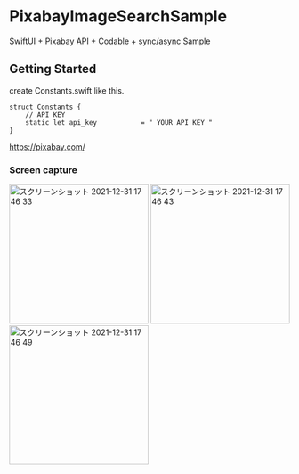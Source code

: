 # PixabayImageSearchSample
SwiftUI + Pixabay API + Codable + sync/async  Sample

## Getting Started
create Constants.swift like this.
```
struct Constants {
    // API KEY
    static let api_key           = " YOUR API KEY "
}
```

https://pixabay.com/

### Screen capture

<div>
<img width="250" alt="スクリーンショット 2021-12-31 17 46 33" src="https://user-images.githubusercontent.com/6063541/147813180-2b6c1ff6-7604-4464-8ae9-d2ff6cfbe802.png">
<img width="250" alt="スクリーンショット 2021-12-31 17 46 43" src="https://user-images.githubusercontent.com/6063541/147813185-611f8653-afee-4566-b0df-2631422f56d6.png">
<img width="250" alt="スクリーンショット 2021-12-31 17 46 49" src="https://user-images.githubusercontent.com/6063541/147813187-2953bc2a-72e2-40fd-8c7f-6672ed9466bf.png">
</div>
